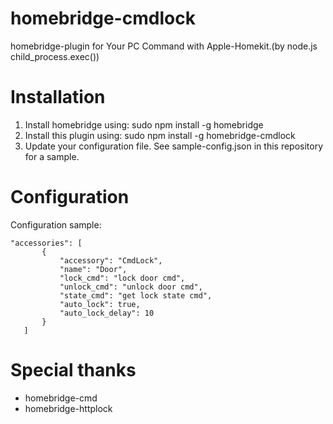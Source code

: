 # homebridge-cmdlock

homebridge-plugin for Your PC Command with Apple-Homekit.(by node.js child_process.exec())

# Installation

1. Install homebridge using: sudo npm install -g homebridge
2. Install this plugin using: sudo npm install -g homebridge-cmdlock
3. Update your configuration file. See sample-config.json in this repository for a sample. 

# Configuration

Configuration sample:

 ```
"accessories": [
        {
            "accessory": "CmdLock",
            "name": "Door",
            "lock_cmd": "lock door cmd",
            "unlock_cmd": "unlock door cmd",
            "state_cmd": "get lock state cmd",
            "auto_lock": true,
            "auto_lock_delay": 10
        }
    ]

```

# Special thanks

* homebridge-cmd
* homebridge-httplock
